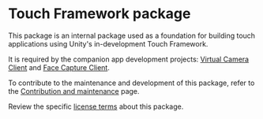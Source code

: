 # Touch Framework package

This package is an internal package used as a foundation for building touch applications using Unity's in-development Touch Framework.

It is required by the companion app development projects: [Virtual Camera Client](../../CompanionApps/VirtualCamera/VirtualCameraClient) and [Face Capture Client](../../CompanionApps/FaceCapture/FaceCaptureClient).

To contribute to the maintenance and development of this package, refer to the [Contribution and maintenance](../../CONTRIBUTING.md) page.

Review the specific [license terms](LICENSE.md) about this package.
